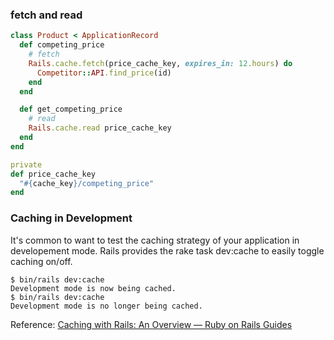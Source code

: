 ### fetch and read
```ruby
class Product < ApplicationRecord
  def competing_price
    # fetch
    Rails.cache.fetch(price_cache_key, expires_in: 12.hours) do
      Competitor::API.find_price(id)
    end
  end

  def get_competing_price
    # read
    Rails.cache.read price_cache_key
  end
end

private
def price_cache_key
  "#{cache_key}/competing_price"
end
```

### Caching in Development

It's common to want to test the caching strategy of your application in developement mode. Rails provides the rake task dev:cache to easily toggle caching on/off.
```
$ bin/rails dev:cache
Development mode is now being cached.
$ bin/rails dev:cache
Development mode is no longer being cached.
```

Reference: [Caching with Rails: An Overview — Ruby on Rails Guides](http://guides.rubyonrails.org/caching_with_rails.html#basic-caching)